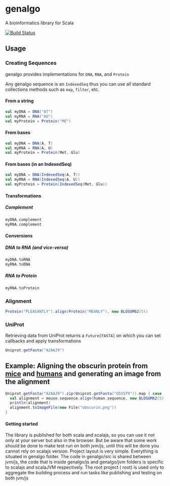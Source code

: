 # genalgo

A bioinformatics library for Scala

[![Build Status](https://travis-ci.org/shadaj/genalgo.svg?branch=master)](https://travis-ci.org/shadaj/genalgo)

## Usage

### Creating Sequences
genalgo provides implementations for `DNA`, `RNA`, and `Protein`

Any genalgo sequence is an `IndexedSeq` thus you can use all standard collections methods such as `map`, `filter`, etc.

#### From a string
```scala
val myDNA = DNA("AT")
val myRNA = RNA("AU")
val myProtein = Protein("ME")
```

#### From bases
```scala
val myDNA = DNA(A, T)
val myRNA = RNA(A, U)
val myProtein = Protein(Met, Glu)
```

#### From bases (in an IndexedSeq)
```scala
val myDNA = DNA(IndexedSeq(A, T))
val myRNA = RNA(IndexedSeq(A, U))
val myProtein = Protein(IndexedSeq(Met, Glu))
```

#### Transformations

##### Complement
```scala
myDNA.complement
myRNA.complement
```

#### Conversions

##### DNA to RNA (and vice-versa)
```scala
myDNA.toRNA
myRNA.toDNA
```

##### RNA to Protein
```scala
myRNA.toProtein
```

### Alignment
```scala
Protein("PLEASANTLY").align(Protein("MEANLY"), new BLOSUM62(5))
```

### UniProt
Retrieving data from UniProt returns a `Future[FASTA]` on which you can set callbacks and apply transformations
```scala
Uniprot.getFasta("A2AAJ9")
```

## Example: Aligning the obscurin protein from [mice](http://beta.uniprot.org/uniprot/A2AAJ9) and [humans](http://beta.uniprot.org/uniprot/Q5VST9) and generating an image from the alignment
```scala
Uniprot.getFasta("A2AAJ9").zip(Uniprot.getFasta("Q5VST9")).map { case (mouse, human) =>
  val alignment = mouse.sequence.align(human.sequence, new BLOSUM62(5))
  println(alignment)
  alignment.toImageFile(new File("obscurin.png"))
}
```

#### Getting started

The library is published for both scala and scalajs, so you can use it not only at your server but also in the browser.
But be aware that some work should be done to make test run on both jvm/js, until this will be done you cannot rely on scalajs version.
Project layout is very simple. Everything is situated in genalgo folder. The code in genalgo/src is shared between jvm/js, the code
that is inside genalgo/js and genalgo/jvm folders is specific to scalajs and scalaJVM respectively. The root project ( root) is used
only to aggregate the building process and run tasks like publishing and testing on both jvm/js
